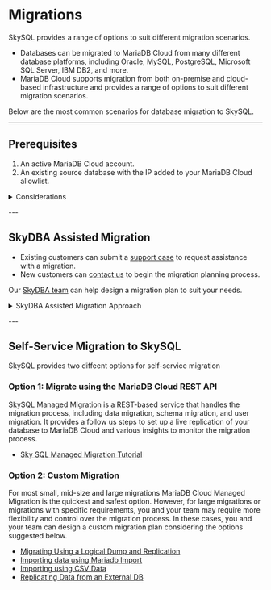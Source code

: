 # Migrations

SkySQL provides a range of options to suit different migration scenarios.

* Databases can be migrated to MariaDB Cloud from many different database platforms, including Oracle, MySQL, PostgreSQL, Microsoft SQL Server, IBM DB2, and more.
* MariaDB Cloud supports migration from both on-premise and cloud-based infrastructure and provides a range of options to suit different migration scenarios.

Below are the most common scenarios for database migration to SkySQL.

***

## Prerequisites

1. An active MariaDB Cloud account.
2. An existing source database with the IP added to your MariaDB Cloud allowlist.

<details>

<summary>Considerations</summary>

\


Ensure that your MariaDB Cloud servce deploymned configuration is compatible with your existing source database one, including:

* Deployment region - Ensure that the MariaDB Cloud deployment region is the same as the source database region.
* Topology - Mariadb Server Single node or with Replica(s)
* Server version - Ensure that the MariaDB Cloud server version is compatible with the source database version.
* Instance size - Ensure that the MariaDB Cloud instance is compatible with the source database instance type and size
* Storage - Ensure that the MariaDB Cloud storage type and size is compatible with the source database

</details>

\---

## SkyDBA Assisted Migration

* Existing customers can submit a [support case](https://support.skysql.com) to request assistance with a migration.
* New customers can [contact us](mailto:support@skysql.com) to begin the migration planning process.

Our [SkyDBA team](https://skysqlinc.github.io/skysql-docs/FractionalDBA/) can help design a migration plan to suit your needs.

<details>

<summary>SkyDBA Assisted Migration Approach</summary>

\
We use a multi-step process to assist customers with migrations:

* Assessment of application requirements, inventory, and identified challenges
* Schema Migration including tables, constraints, indexes, and views
* Application Code Migration by porting and testing SQL and application code
* Data Migration and Replication with import of data, with conversion to the new schema, and ongoing inbound replication of new data
* Quality Assurance to assess data validity, data integrity, performance, accuracy of query results, stored code, and running code such as client applications, APIs, and batch jobs
* Cutover including final database preparation, fallback planning, switchover, and decommissioning of old databases
* \


</details>

\---

## Self-Service Migration to SkySQL

SkySQL provides two diffeent options for self-service migration

### Option 1: Migrate using the MariaDB Cloud REST API

SkySQL Managed Migration is a REST-based service that handles the migration process, including data migration, schema migration, and user migration. It provides a follow us steps to set up a live replication of your database to MariaDB Cloud and various insights to monitor the migration process.

* [Sky SQL Managed Migration Tutorial](SkySQL-managed-migration.md)

### Option 2: Custom Migration

For most small, mid-size and large migrations MariaDB Cloud Managed Migration is the quickest and safest option. However, for large migrations or migrations with specific requirements, you and your team may require more flexibility and control over the migration process. In these cases, you and your team can design a custom migration plan considering the options suggested below.

* [Migrating Using a Logical Dump and Replication](https://skysqlinc.github.io/skysql-docs/Data%20loading,%20Migration/Migrating%20Using%20a%20Logical%20Dump%20and%20Replication/)
* [Importing data using Mariadb Import](Install-mariadb-import.md)
* [Importing using CSV Data](Import-CSV-data.md)
* [Replicating Data from an External DB](https://skysqlinc.github.io/skysql-docs/Data%20loading,%20Migration/Replicating%20data%20from%20external%20DB/)
